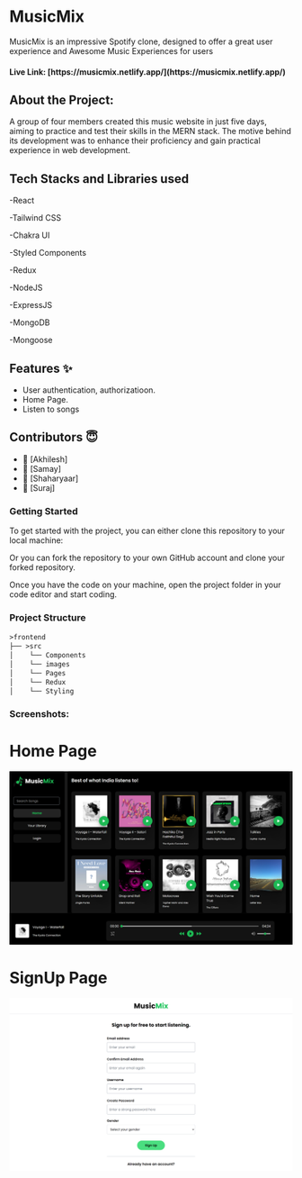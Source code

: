 # MusicMix
MusicMix is an impressive Spotify clone, designed to offer a great user experience and Awesome Music Experiences for users


<h4>Live Link: [https://musicmix.netlify.app/](https://musicmix.netlify.app/)</h4> 


## About the Project:
A group of four members created this music website in just five days, aiming to practice and test their skills in the MERN stack. 
The motive behind its development was to enhance their proficiency and gain practical experience in web development.



## Tech Stacks and Libraries used

-React

-Tailwind CSS

-Chakra UI

-Styled Components

-Redux

-NodeJS

-ExpressJS

-MongoDB

-Mongoose

## Features ✨

- User authentication, authorizatioon.
- Home Page.
- Listen to songs 
## Contributors  😇


- 👤 [Akhilesh]
- 👤 [Samay]
- 👤 [Shaharyaar]
- 👤 [Suraj]


<h3>Getting Started</h3>
To get started with the project, you can either clone this repository to your local machine:

Or you can fork the repository to your own GitHub account and clone your forked repository.

Once you have the code on your machine, open the project folder in your code editor and start coding.

<h3>Project Structure</h3>

    >frontend
    ├── >src
    │    └── Components
    │    └── images
    │    └── Pages
    │    └── Redux
    │    └── Styling

<h3>Screenshots:</h3>
<h1>Home Page</h1>
<img src="./frontend/src/images/homepage.png" alt="screenshot" /> 
<h1>SignUp Page</h1>
<img src="./frontend/src/images/signup.png" alt="screenshot" /> 




